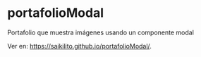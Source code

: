 # portafolioModal
Portafolio que muestra imágenes usando un componente modal

Ver en: https://saikilito.github.io/portafolioModal/.


